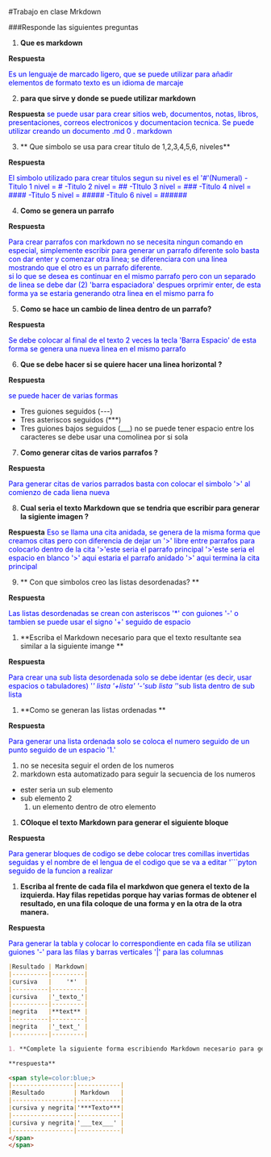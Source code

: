 #Trabajo en clase Mrkdown

###Responde las siguientes preguntas 

1. **Que es markdown**

 **Respuesta**

<span style="color:blue;">Es un lenguaje de marcado ligero, que se puede utilizar para añadir elementos de formato texto es un idioma de marcaje</span>

2. **para que sirve y donde se puede utilizar markdown**

**Respuesta**
<span style="color:blue;">se puede usar para crear sitios web, documentos, notas, libros, presentaciones, correos electronicos y documentacion tecnica. Se puede utilizar creando un documento .md 0 . markdown</span>

3. ** Que simbolo se usa para crear titulo de 1,2,3,4,5,6, niveles**

**Respuesta**

<span style="color:blue;">El simbolo utilizado para crear titulos segun su nivel es el '#'(Numeral)
-Titulo 1 nivel = #
-Titulo 2 nivel = ##
-TItulo 3 nivel = ###
-Titulo 4 nivel = ####
-Titulo 5 nivel = #####
-Titulo 6 nivel = ######
 </span>

4. **Como se genera un parrafo**

**Respuesta**

<span style="color:blue;">Para crear parrafos con markdown no se necesita ningun comando en especial, simplemente escribir 
para generar un parrafo diferente solo basta con dar enter y comenzar otra linea; se diferenciara con una linea mostrando que el otro es un parrafo diferente.  
si lo que se desea es continuar en el mismo parrafo pero con un separado de linea se debe dar (2) 'barra espaciadora' despues orprimir enter, de esta forma ya se estaria generando otra linea en el mismo parra
fo</span>

5. **Como se hace un cambio de linea dentro de un parrafo?**

**Respuesta**

<span style="color:blue;">Se debe colocar al final de el texto 2 veces la tecla 'Barra Espacio' de esta forma se genera una nueva linea en el mismo parrafo</span>

6. **Que se debe hacer si se quiere hacer una linea horizontal ?**

**Respuesta**

<span style=color:blue;>se puede hacer de varias formas 
- Tres guiones seguidos (---)
- Tres asteriscos seguidos (***)
- Tres guiones bajos seguidos (___)
no se puede tener espacio entre los caracteres 
se debe usar una comolinea por si sola</span>

7. **Como generar citas de varios parrafos ?**

**Respuesta**

<span style="color:blue;">Para generar citas de varios parrados basta con colocar el simbolo '>' al comienzo de cada liena nueva</span>

8. **Cual seria el texto Markdown que se tendria que escribir para generar la sigiente imagen ?**

**Respuesta**
<span style=color:blue;>Eso se llama una cita anidada, se genera de la misma forma que creamos citas pero con diferencia de dejar un '>' libre entre parrafos para colocarlo dentro de la cita 
'>'este seria el parrafo principal 
'>'este seria el espacio en blanco
'>' aqui estaria el parrafo anidado
'>' aqui termina la cita principal </span>

9. ** Con que simbolos creo las listas desordenadas? **

**Respuesta**

<span style=color:blue;>Las listas desordenadas se crean con asteriscos '*' con guiones '-' o tambien se puede usar el signo '+' seguido de espacio </span>

1. **Escriba el Markdown necesario para que el texto resultante sea similar a la siguiente imange **

**Respuesta**

<span style=color:blue;>Para crear una sub lista desordenada solo se debe identar (es decir, usar espacios o tabuladores)
'*' lista
'+lista'
  '-'sub lista
   '*'sub lista dentro de sub lista  </span>
1. **Como se generan las listas ordenadas **

**Respuesta** 

<span style=color:blue;>Para generar una lista ordenada solo se coloca el numero seguido de un punto seguido de un espacio '1.'
1. no se necesita seguir el orden de los numeros
1. markdown esta automatizado para seguir la secuencia de los numeros
  - ester seria un sub elemento 
  - sub elemento 2
    1. un elemento dentro de otro elemento </span>

1. **COloque el texto Markdown para generar el siguiente bloque** 

**Respuesta**

<span style=color:blue;>Para generar bloques de codigo se debe colocar tres comillas invertidas seguidas y el nombre de el lengua de el codigo que se va a editar 
'```pyton  
seguido de la funcion a realizar</span>
1. **Escriba al frente de cada fila el markdwon que genera el texto de la izquierda. Hay filas repetidas porque hay varias formas de obtener el resultado, en una fila coloque de una forma y en la otra de la otra manera.**

**Respuesta**

<span style=color:blue;>Para generar la tabla y colocar lo correspondiente en cada fila se utilizan guiones '-' para las filas y barras verticales '|' para las columnas 
```markdown
|Resultado | Markdown| 
|----------|---------|
|cursiva   |    '*'  |
|----------|---------|
|cursiva   |'_texto_'|
|----------|---------|
|negrita   |**text** |
|----------|---------|
|negrita   |'_text_' |
|----------|---------|

1. **Complete la siguiente forma escribiendo Markdown necesario para generar el tecto de la izquierda. hay varias formas de hacerlo, escriba una diferente en cada fila.**

**respuesta**

<span style=color:blue;>
|-----------------|------------|
|Resultado        | Markdown   |
|-----------------|------------|
|cursiva y negrita|'***Texto***|
|-----------------|------------|
|cursiva y negrita|'___tex___' |
|-----------------|------------| 
</span>
</span>

